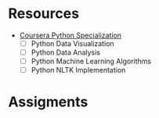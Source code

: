 # Resources
- [Coursera Python Specialization](https://www.coursera.org/specializations/data-science-python)
    -[  ] Python Data Visualization
    -[  ] Python Data Analysis
    -[  ] Python Machine Learning Algorithms
    -[  ]  Python NLTK Implementation

# Assigments
